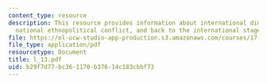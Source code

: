 ```yaml
---
content_type: resource
description: This resource provides information about international dimensions of
  national ethnopolitical conflict, and back to the international stage.
file: https://ol-ocw-studio-app-production.s3.amazonaws.com/courses/17-523-ethnicity-and-race-in-world-politics-fall-2005/b29f7d77bc361170b37614c183cbbf73_l_13.pdf
file_type: application/pdf
resourcetype: Document
title: l_13.pdf
uid: b29f7d77-bc36-1170-b376-14c183cbbf73
---
```

